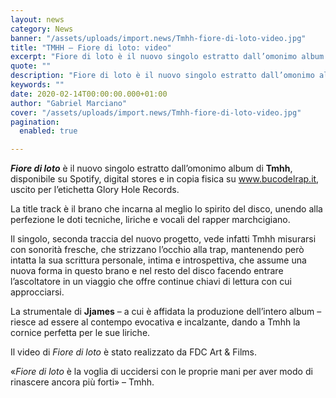```yaml
---
layout: news
category: News
banner: "/assets/uploads/import.news/Tmhh-fiore-di-loto-video.jpg"
title: "TMHH – Fiore di loto: video"
excerpt: "Fiore di loto è il nuovo singolo estratto dall’omonimo album di Tmhh, disponibile su Spotify, digital stores e in copia fisica su www.bucodelrap.it, uscito per l’etichetta Glory Hole Records. La title track è il brano che incarna al meglio lo spirito del disco, unendo alla perfezione le doti tecniche, liriche e vocali del rapper marchcigiano. [&hellip"
quote: ""
description: "Fiore di loto è il nuovo singolo estratto dall’omonimo album di Tmhh, disponibile su Spotify, digital stores e in copia fisica su www.bucodelrap.it, uscito per l’etichetta Glory Hole Records. La title track è il brano che incarna al meglio lo spirito del disco, unendo alla perfezione le doti tecniche, liriche e vocali del rapper marchcigiano. [&hellip"
keywords: ""
date: 2020-02-14T00:00:00.000+01:00
author: "Gabriel Marciano"
cover: "/assets/uploads/import.news/Tmhh-fiore-di-loto-video.jpg"
pagination:
  enabled: true

---
```


**_Fiore di loto_** è il nuovo singolo estratto dall’omonimo album di **Tmhh**, disponibile su Spotify, digital stores e in copia fisica su www.bucodelrap.it, uscito per l’etichetta Glory Hole Records.

La title track è il brano che incarna al meglio lo spirito del disco, unendo alla perfezione le doti tecniche, liriche e vocali del rapper marchcigiano.

Il singolo, seconda traccia del nuovo progetto, vede infatti Tmhh misurarsi con sonorità fresche, che strizzano l’occhio alla trap, mantenendo però intatta la sua scrittura personale, intima e introspettiva, che assume una nuova forma in questo brano e nel resto del disco facendo entrare l’ascoltatore in un viaggio che offre continue chiavi di lettura con cui approcciarsi.

La strumentale di **Jjames** – a cui è affidata la produzione dell’intero album – riesce ad essere al contempo evocativa e incalzante, dando a Tmhh la cornice perfetta per le sue liriche.

Il video di _Fiore di loto_ è stato realizzato da FDC Art & Films.

«_Fiore di loto_ è la voglia di uccidersi con le proprie mani per aver modo di rinascere ancora più forti» – Tmhh.